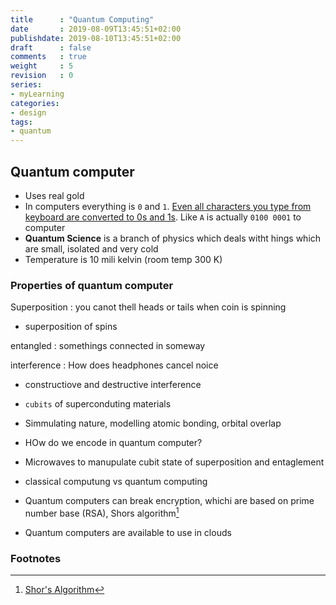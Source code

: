 ```yaml
---
title      : "Quantum Computing"
date       : 2019-08-09T13:45:51+02:00
publishdate: 2019-08-10T13:45:51+02:00
draft      : false
comments   : true
weight     : 5
revision   : 0
series:
- myLearning
categories:
- design
tags:
- quantum
---
```


## Quantum computer

* Uses real gold
* In computers everything is `0` and `1`. [Even all characters you type from keyboard are converted to 0s and 1s](http://sticksandstones.kstrom.com/appen.html). Like `A` is actually `0100 0001` to computer
* **Quantum Science** is a branch of physics which deals witht hings which are small, isolated and very cold
* Temperature is 10 mili kelvin (room temp 300 K)

<!-- more -->
### Properties of quantum computer

Superposition
: you canot thell heads or tails when coin is spinning
* superposition of spins

entangled
: somethings connected in someway

interference
: How does headphones cancel noice
* constructiove and destructive interference
* `cubits` of superconduting materials

* Simmulating nature, modelling atomic bonding, orbital overlap
* HOw do we encode in quantum computer?
* Microwaves to manupulate cubit state of superposition and entaglement

* classical computung vs quantum computing
* Quantum computers can break encryption, whichi are based on prime number base (RSA), Shors algorithm[^1]
* Quantum computers are available to use in clouds

### Footnotes

[^1]: [Shor's Algorithm](https://en.wikipedia.org/wiki/Shor%27s_algorithm)
[^2]:
